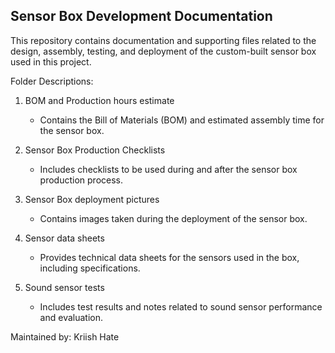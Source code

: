 Sensor Box Development Documentation
------------------------------------

This repository contains documentation and supporting files related to the design,
assembly, testing, and deployment of the custom-built sensor box used in this project.

Folder Descriptions:

1. BOM and Production hours estimate
   - Contains the Bill of Materials (BOM) and estimated assembly time for the sensor box.

2. Sensor Box Production Checklists
   - Includes checklists to be used during and after the sensor box production process.

3. Sensor Box deployment pictures
   - Contains images taken during the deployment of the sensor box.

4. Sensor data sheets
   - Provides technical data sheets for the sensors used in the box, including specifications.

5. Sound sensor tests
   - Includes test results and notes related to sound sensor performance and evaluation.

Maintained by: Kriish Hate
